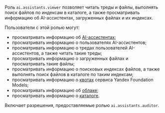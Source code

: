 Роль `ai.assistants.viewer` позволяет читать треды и файлы, выполнять поиск файлов по индексам в каталоге, а также просматривать информацию об AI-ассистентах, загруженных файлах и их индексах.

Пользователи с этой ролью могут:
* просматривать информацию об [AI-ассистентах](../../../foundation-models/concepts/assistant/index.md);
* просматривать информацию о пользователях AI-ассистентов;
* просматривать информацию о тредах пользователей AI-ассистентов, а также читать такие треды;
* просматривать информацию о загруженных файлах и просматривать такие файлы;
* просматривать информацию о поисковых индексах файлов, а также выполнять поиск файлов в каталоге по таким индексам;
* просматривать информацию о [квотах](../../../foundation-models/concepts/limits.md#yandexgpt-quotas) сервиса Yandex Foundation Models;
* просматривать информацию об [облаке](../../../resource-manager/concepts/resources-hierarchy.md#cloud);
* просматривать информацию о [каталоге](../../../resource-manager/concepts/resources-hierarchy.md#folder).

Включает разрешения, предоставляемые ролью `ai.assistants.auditor`.